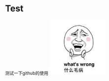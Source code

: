 # Test
测试一下github的使用
![image](https://github.com/AngelSXD/sxd_first_repository/blob/master/images/20160615165142.png)
